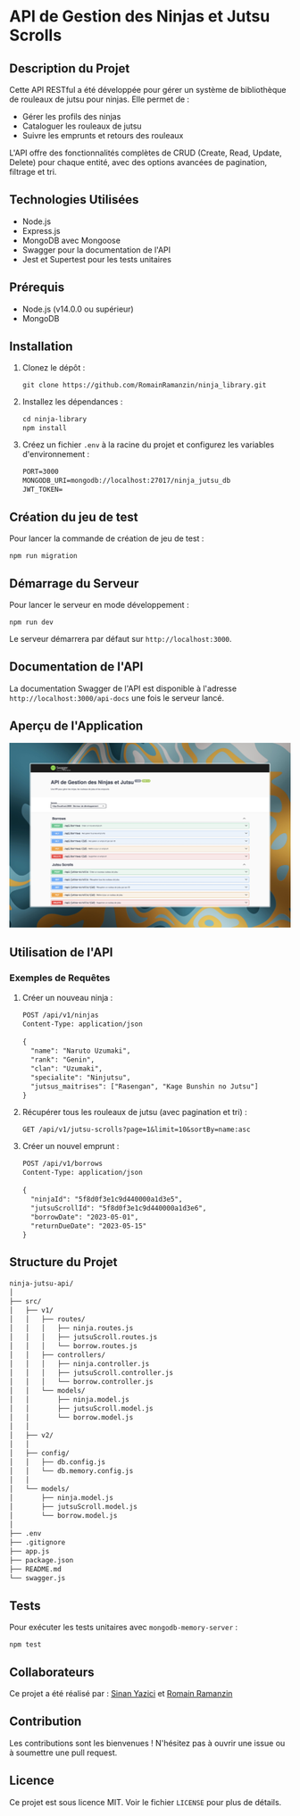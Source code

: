 # API de Gestion des Ninjas et Jutsu Scrolls

## Description du Projet

Cette API RESTful a été développée pour gérer un système de bibliothèque de rouleaux de jutsu pour ninjas. Elle permet de :

- Gérer les profils des ninjas
- Cataloguer les rouleaux de jutsu
- Suivre les emprunts et retours des rouleaux

L'API offre des fonctionnalités complètes de CRUD (Create, Read, Update, Delete) pour chaque entité, avec des options avancées de pagination, filtrage et tri.

## Technologies Utilisées

- Node.js
- Express.js
- MongoDB avec Mongoose
- Swagger pour la documentation de l'API
- Jest et Supertest pour les tests unitaires

## Prérequis

- Node.js (v14.0.0 ou supérieur)
- MongoDB

## Installation

1. Clonez le dépôt :

   ```
   git clone https://github.com/RomainRamanzin/ninja_library.git
   ```

2. Installez les dépendances :

   ```
   cd ninja-library
   npm install
   ```

3. Créez un fichier `.env` à la racine du projet et configurez les variables d'environnement :
   ```
   PORT=3000
   MONGODB_URI=mongodb://localhost:27017/ninja_jutsu_db
   JWT_TOKEN=
   ```

## Création du jeu de test

Pour lancer la commande de création de jeu de test :

```
npm run migration
```

## Démarrage du Serveur

Pour lancer le serveur en mode développement :

```
npm run dev
```

Le serveur démarrera par défaut sur `http://localhost:3000`.

## Documentation de l'API

La documentation Swagger de l'API est disponible à l'adresse `http://localhost:3000/api-docs` une fois le serveur lancé.

## Aperçu de l'Application

![Aperçu de la documentation Swagger](assets/images/Swagger_UI.jpeg)

## Utilisation de l'API

### Exemples de Requêtes

1. Créer un nouveau ninja :

   ```
   POST /api/v1/ninjas
   Content-Type: application/json

   {
     "name": "Naruto Uzumaki",
     "rank": "Genin",
     "clan": "Uzumaki",
     "specialite": "Ninjutsu",
     "jutsus_maitrises": ["Rasengan", "Kage Bunshin no Jutsu"]
   }
   ```

2. Récupérer tous les rouleaux de jutsu (avec pagination et tri) :

   ```
   GET /api/v1/jutsu-scrolls?page=1&limit=10&sortBy=name:asc
   ```

3. Créer un nouvel emprunt :

   ```
   POST /api/v1/borrows
   Content-Type: application/json

   {
     "ninjaId": "5f8d0f3e1c9d440000a1d3e5",
     "jutsuScrollId": "5f8d0f3e1c9d440000a1d3e6",
     "borrowDate": "2023-05-01",
     "returnDueDate": "2023-05-15"
   }
   ```

## Structure du Projet

```
ninja-jutsu-api/
│
├── src/
│   ├── v1/
│   │   ├── routes/
│   │   │   ├── ninja.routes.js
│   │   │   ├── jutsuScroll.routes.js
│   │   │   └── borrow.routes.js
│   │   ├── controllers/
│   │   │   ├── ninja.controller.js
│   │   │   ├── jutsuScroll.controller.js
│   │   │   └── borrow.controller.js
│   │   └── models/
│   │       ├── ninja.model.js
│   │       ├── jutsuScroll.model.js
│   │       └── borrow.model.js
│   │
│   ├── v2/
│   │
│   ├── config/
│   │   ├── db.config.js
│   │   └── db.memory.config.js
│   │
│   └── models/
│       ├── ninja.model.js
│       ├── jutsuScroll.model.js
│       └── borrow.model.js
│
├── .env
├── .gitignore
├── app.js
├── package.json
├── README.md
└── swagger.js
```

## Tests

Pour exécuter les tests unitaires avec `mongodb-memory-server` :

```
npm test
```

## Collaborateurs

Ce projet a été réalisé par :
[Sinan Yazici](https://github.com/sinan-yazici)
et [Romain Ramanzin](https://github.com/RomainRamanzin)

## Contribution

Les contributions sont les bienvenues ! N'hésitez pas à ouvrir une issue ou à soumettre une pull request.

## Licence

Ce projet est sous licence MIT. Voir le fichier `LICENSE` pour plus de détails.

